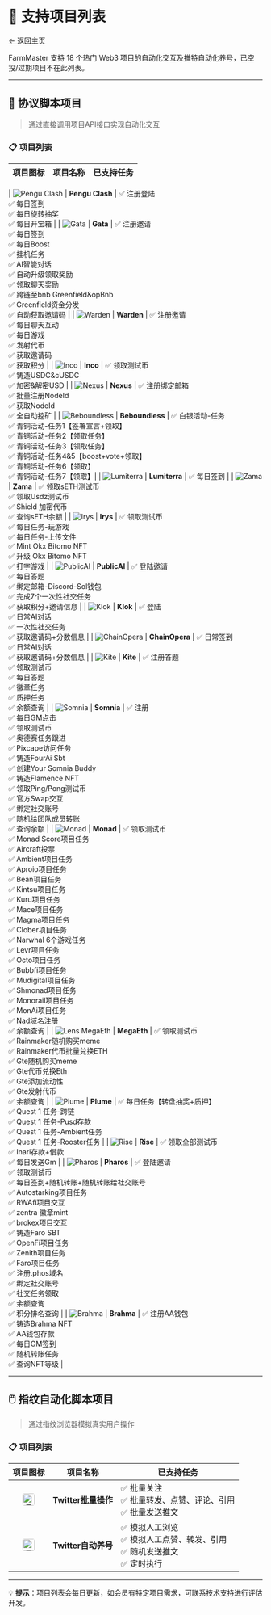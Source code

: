 # 🎯 支持项目列表

[← 返回主页](../../README.md)

FarmMaster 支持 18 个热门 Web3 项目的自动化交互及推特自动化养号，已空投/过期项目不在此列表。

<style>
/* GitBook 表格图标样式优化 */
table img {
    width: 24px !important;
    height: 24px !important;
    border-radius: 4px;
    object-fit: cover;
    vertical-align: middle;
}

/* 表格居中对齐 */
table td:first-child {
    text-align: center;
    vertical-align: middle;
}

/* 项目名称加粗 */
table td:nth-child(2) {
    font-weight: bold;
}
</style>


---

## 🔧 协议脚本项目

> 通过直接调用项目API接口实现自动化交互

### 📋 项目列表

| 项目图标 | 项目名称 | 已支持任务 |
|:--------:|----------|------------|

| ![Pengu Clash](https://pbs.twimg.com/profile_images/1945255270029963264/7rBG9T0C_400x400.jpg) | **Pengu Clash** | ✅ 注册登陆<br>✅ 每日签到<br>✅ 每日旋转抽奖<br>✅ 每日开宝箱 |
| ![Gata](https://pbs.twimg.com/profile_images/1917046584933814279/jRN6Y2wh_400x400.jpg) | **Gata** | ✅ 注册邀请<br>✅ 每日签到<br>✅ 每日Boost<br>✅ 挂机任务<br>✅ AI智能对话<br>✅ 自动升级领取奖励<br>✅ 领取聊天奖励<br>✅ 跨链至bnb Greenfield&opBnb<br>✅ Greenfield资金分发<br>✅ 自动获取邀请码 |
| ![Warden](https://pbs.twimg.com/profile_images/1904848026742484992/nO3RP237_400x400.jpg) | **Warden** | ✅ 注册邀请<br>✅ 每日聊天互动<br>✅ 每日游戏<br>✅ 发射代币<br>✅ 获取邀请码<br>✅ 获取积分 |
| ![Inco](https://pbs.twimg.com/profile_images/1909850439786659841/nfws7K_i_400x400.jpg) | **Inco** | ✅ 领取测试币<br>✅ 铸造USDC&cUSDC<br>✅ 加密&解密USD |
| ![Nexus](https://pbs.twimg.com/profile_images/1887351274955546627/jlvN83vR_400x400.jpg) | **Nexus** | ✅ 注册绑定邮箱<br>✅ 批量注册NodeId<br>✅ 获取NodeId<br>✅ 全自动挖矿 |
| ![Beboundless](https://pbs.twimg.com/profile_images/1917644023327498240/4Nt6GIFd_400x400.jpg) | **Beboundless** | ✅ 白银活动-任务 <br>✅ 青铜活动-任务1【签署宣言+领取】<br>✅ 青铜活动-任务2【领取任务】<br>✅ 青铜活动-任务3【领取任务】<br>✅ 青铜活动-任务4&5【boost+vote+领取】<br>✅ 青铜活动-任务6【领取】<br>✅ 青铜活动-任务7【领取】|
| ![Lumiterra](https://pbs.twimg.com/profile_images/1667436896480563200/8YPmbLbv_400x400.png) | **Lumiterra** | ✅ 每日签到 |
| ![Zama](https://pbs.twimg.com/profile_images/1654459351300468736/ywoKR9uZ_400x400.jpg) | **Zama** | ✅ 领取sETH测试币<br>✅ 领取Usdz测试币<br>✅ Shield 加密代币<br>✅ 查询sETH余额 |
| ![Irys](https://pbs.twimg.com/profile_images/1879776802563891200/cdpcRzVY_400x400.jpg) | **Irys** | ✅ 领取测试币<br>✅ 每日任务-玩游戏<br>✅ 每日任务-上传文件<br>✅ Mint Okx Bitomo NFT<br>✅ 升级 Okx Bitomo NFT<br>✅ 打字游戏 |
| ![PublicAI](https://pbs.twimg.com/profile_images/1947437096899346432/cNrfMvMB_400x400.jpg) | **PublicAI** | ✅ 登陆邀请<br>✅ 每日答题<br>✅ 绑定邮箱-Discord-Sol钱包<br>✅ 完成7个一次性社交任务<br>✅ 获取积分+邀请信息 |
| ![Klok](https://pbs.twimg.com/profile_images/1818978639976779777/gWCocXhV_400x400.jpg) | **Klok** | ✅ 登陆<br>✅ 日常AI对话<br>✅ 一次性社交任务<br>✅ 获取邀请码+分数信息 |
| ![ChainOpera](https://pbs.twimg.com/profile_images/1944988694793826304/SyzaPKCp_400x400.jpg) | **ChainOpera** | ✅ 日常签到<br>✅ 日常AI对话<br>✅ 获取邀请码+分数信息 |
| ![Kite](https://pbs.twimg.com/profile_images/1894912382712893440/H1g0BQZx_400x400.jpg) | **Kite** | ✅ 注册答题<br>✅ 领取测试币<br>✅ 每日答题<br>✅ 徽章任务<br>✅ 质押任务<br>✅ 余额查询 |
| ![Somnia](https://pbs.twimg.com/profile_images/1896736794810458112/9tsFttK2_400x400.jpg) | **Somnia** | ✅ 注册<br>✅ 每日GM点击<br>✅ 领取测试币<br>✅ 奥德赛任务跟进<br>✅ Pixcape访问任务<br>✅ 铸造FourAi Sbt<br>✅ 创建Your Somnia Buddy<br>✅ 铸造Flamence NFT<br>✅ 领取Ping/Pong测试币<br>✅ 官方Swap交互<br>✅ 绑定社交账号<br>✅ 随机给团队成员转账<br>✅ 查询余额 |
| ![Monad](https://pbs.twimg.com/profile_images/1877532281419739137/I_t8rg_V_400x400.jpg) | **Monad** | ✅ 领取测试币<br>✅ Monad Score项目任务<br>✅ Aircraft投票<br>✅ Ambient项目任务<br>✅ Aproio项目任务<br>✅ Bean项目任务<br>✅ Kintsu项目任务<br>✅ Kuru项目任务<br>✅ Mace项目任务<br>✅ Magma项目任务<br>✅ Clober项目任务<br>✅ Narwhal 6个游戏任务<br>✅ Levr项目任务<br>✅ Octo项目任务<br>✅ Bubbfi项目任务<br>✅ Mudigital项目任务<br>✅ Shmonad项目任务<br>✅ Monorail项目任务<br>✅ MonAi项目任务<br>✅ Nad域名注册<br>✅ 余额查询 |
| ![Lens MegaEth](https://pbs.twimg.com/profile_images/1861751545790070784/KvlxTzAq_400x400.jpg) | **MegaEth** | ✅ 领取测试币<br>✅ Rainmaker随机购买meme<br>✅ Rainmaker代币批量兑换ETH<br>✅ Gte随机购买meme<br>✅ Gte代币兑换Eth<br>✅ Gte添加流动性<br>✅ Gte发射代币<br>✅ 余额查询 |
| ![Plume](https://pbs.twimg.com/profile_images/1949681985149956096/ttJazkDy_400x400.jpg) | **Plume** | ✅ 每日任务【转盘抽奖+质押】<br>✅ Quest 1 任务-跨链<br>✅ Quest 1 任务-Pusd存款<br>✅ Quest 1 任务-Ambient任务<br>✅ Quest 1 任务-Rooster任务 |
| ![Rise](https://pbs.twimg.com/profile_images/1909279867226779648/4qC_yL2-_400x400.jpg) | **Rise** | ✅ 领取全部测试币<br>✅ Inari存款+借款<br>✅ 每日发送Gm |
| ![Pharos](https://pbs.twimg.com/profile_images/1899385457047412736/vfvmbKVj_400x400.jpg) | **Pharos** | ✅ 登陆邀请<br>✅ 领取测试币<br>✅ 每日签到+随机转账+随机转账给社交账号<br>✅ Autostarking项目任务<br>✅ RWAfi项目交互 <br>✅ zentra 徽章mint <br>✅ brokex项目交互<br>✅ 铸造Faro SBT<br>✅ OpenFi项目任务<br>✅ Zenith项目任务<br>✅ Faro项目任务<br>✅ 注册.phos域名<br>✅ 绑定社交账号<br>✅ 社交任务领取<br>✅ 余额查询<br>✅ 积分排名查询 |
| ![Brahma](https://pbs.twimg.com/profile_images/1732456585652240384/u1-fAC6J_400x400.jpg) | **Brahma** | ✅ 注册AA钱包<br>✅ 铸造Brahma NFT<br>✅ AA钱包存款<br>✅ 每日GM签到<br>✅ 随机转账任务<br>✅ 查询NFT等级 |

---

## 🖱️ 指纹自动化脚本项目

> 通过指纹浏览器模拟真实用户操作

### 📋 项目列表

| 项目图标 | 项目名称 | 已支持任务 |
|:--------:|----------|------------|
| ![Twitter](https://pbs.twimg.com/profile_images/1683899100922511378/5lY42eHs_400x400.jpg) | **Twitter批量操作** | ✅ 批量关注<br>✅ 批量转发、点赞、评论、引用<br>✅ 批量发送推文 |
| ![Twitter](https://pbs.twimg.com/profile_images/1683899100922511378/5lY42eHs_400x400.jpg) | **Twitter自动养号** | ✅ 模拟人工浏览<br>✅ 模拟人工点赞、转发、引用<br>✅ 随机发送推文<br>✅ 定时执行 |


---

💡 **提示**：项目列表会每日更新，如会员有特定项目需求，可联系技术支持进行评估开发。
